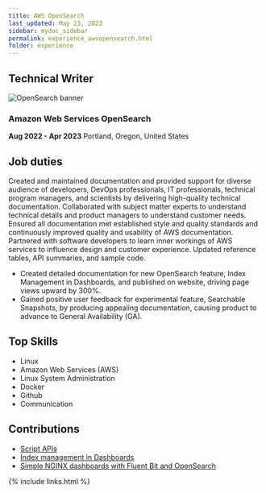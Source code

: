 ```yaml
---
title: AWS OpenSearch
last_updated: May 23, 2023
sidebar: mydoc_sidebar
permalink: experience_awsopensearch.html
folder: experience
---
```


## Technical Writer

![OpenSearch banner]({{site.url}}{{site.baseurl}}/images/banner_opensearch.jpg)

### Amazon Web Services OpenSearch

**Aug 2022 - Apr 2023**
Portland, Oregon, United States

## Job duties

Created and maintained documentation and provided support for diverse audience of developers, DevOps professionals, IT professionals, technical program managers, and scientists by delivering high-quality technical documentation. Collaborated with subject matter experts to understand technical details and product managers to understand customer needs. Ensured all documentation met established style and quality standards and continuously improved quality and usability of AWS documentation. Partnered with software developers to learn inner workings of AWS services to influence design and customer experience. Updated reference tables, API summaries, and sample code.

 * Created detailed documentation for new OpenSearch feature, Index Management in Dashboards, and published on website, driving page views upward by 300%.
 * Gained positive user feedback for experimental feature, Searchable Snapshots, by producing appealing documentation, causing product to advance to General Availability (GA).

 ## Top Skills

* Linux
* Amazon Web Services (AWS)
* Linux System Administration
* Docker
* Github
* Communication

 ## Contributions

 * [Script APIs](https://opensearch.org/docs/latest/api-reference/script-apis/index/)
 * [Index management in Dashboards](https://opensearch.org/docs/latest/dashboards/im-dashboards/index/)
 * [Simple NGINX dashboards with Fluent Bit and OpenSearch](https://opensearch.org/blog/NGINX-Dashboards-with-Fluent-Bit/)

 {% include links.html %}
